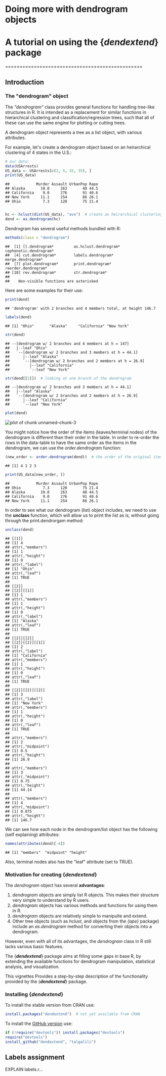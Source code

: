 <!--
%\VignetteEngine{knitr::knitr}
%\VignetteIndexEntry{Doing more with dendrogram objects using dendextend}
-->






# Doing more with dendrogram objects
# A tutorial on using the {**_dendextend_**} package
================================================


Introduction
---------------


### The "dendrogram" object

The *"dendrogram"* class provides general functions for handling tree-like structures in R. It is intended as a replacement for similar functions in hierarchical clustering and classification/regression trees, such that all of these can use the same engine for plotting or cutting trees.

A dendrogram object represents a tree as a list object, with various attributes.

For example, let's create a dendrogram object based on an heirarchical clustering of 4 states in the U.S.:


```r
# our data:
data(USArrests)
US_data <- USArrests[c(2, 5, 32, 35), ]
print(US_data)
```

```
##            Murder Assault UrbanPop Rape
## Alaska       10.0     263       48 44.5
## California    9.0     276       91 40.6
## New York     11.1     254       86 26.1
## Ohio          7.3     120       75 21.4
```

```r

hc <- hclust(dist(US_data), "ave")  # create an heirarchical clustering object
dend <- as.dendrogram(hc)
```


Dendrogram has several useful methods bundled with R:


```r
methods(class = "dendrogram")
```

```
##  [1] [[.dendrogram*         as.hclust.dendrogram*  cophenetic.dendrogram*
##  [4] cut.dendrogram*        labels.dendrogram*     merge.dendrogram*     
##  [7] plot.dendrogram*       print.dendrogram*      reorder.dendrogram*   
## [10] rev.dendrogram*        str.dendrogram*       
## 
##    Non-visible functions are asterisked
```


Here are some examples for their use:


```r
print(dend)
```

```
## 'dendrogram' with 2 branches and 4 members total, at height 146.7
```

```r
labels(dend)
```

```
## [1] "Ohio"       "Alaska"     "California" "New York"
```

```r
str(dend)
```

```
## --[dendrogram w/ 2 branches and 4 members at h = 147]
##   |--leaf "Ohio" 
##   `--[dendrogram w/ 2 branches and 3 members at h = 44.1]
##      |--leaf "Alaska" 
##      `--[dendrogram w/ 2 branches and 2 members at h = 26.9]
##         |--leaf "California" 
##         `--leaf "New York"
```

```r
str(dend[[2]])  # looking at one branch of the dendrogram
```

```
## --[dendrogram w/ 2 branches and 3 members at h = 44.1]
##   |--leaf "Alaska" 
##   `--[dendrogram w/ 2 branches and 2 members at h = 26.9]
##      |--leaf "California" 
##      `--leaf "New York"
```

```r
plot(dend)
```

![plot of chunk unnamed-chunk-3](figure/unnamed-chunk-3.png) 


You might notice how the order of the items (leaves/terminal nodes) of the dendrogram is different than their order in the table. In order to re-order the rows in the data-table to have the same order as the items in the dendrogram, we can use the *order.dendrogram* function:


```r
(new_order <- order.dendrogram(dend))  # the order of the original items to have them be at the same order as they assume in the dendrogram
```

```
## [1] 4 1 2 3
```

```r
print(US_data[new_order, ])
```

```
##            Murder Assault UrbanPop Rape
## Ohio          7.3     120       75 21.4
## Alaska       10.0     263       48 44.5
## California    9.0     276       91 40.6
## New York     11.1     254       86 26.1
```





In order to see what our dendrogram (list) object includes, we need to use the **unclass** function, which will allow us to print the list as is, without going through the print.dendrorgam method:


```r
unclass(dend)
```

```
## [[1]]
## [1] 4
## attr(,"members")
## [1] 1
## attr(,"height")
## [1] 0
## attr(,"label")
## [1] "Ohio"
## attr(,"leaf")
## [1] TRUE
## 
## [[2]]
## [[2]][[1]]
## [1] 1
## attr(,"members")
## [1] 1
## attr(,"height")
## [1] 0
## attr(,"label")
## [1] "Alaska"
## attr(,"leaf")
## [1] TRUE
## 
## [[2]][[2]]
## [[2]][[2]][[1]]
## [1] 2
## attr(,"label")
## [1] "California"
## attr(,"members")
## [1] 1
## attr(,"height")
## [1] 0
## attr(,"leaf")
## [1] TRUE
## 
## [[2]][[2]][[2]]
## [1] 3
## attr(,"label")
## [1] "New York"
## attr(,"members")
## [1] 1
## attr(,"height")
## [1] 0
## attr(,"leaf")
## [1] TRUE
## 
## attr(,"members")
## [1] 2
## attr(,"midpoint")
## [1] 0.5
## attr(,"height")
## [1] 26.9
## 
## attr(,"members")
## [1] 3
## attr(,"midpoint")
## [1] 0.75
## attr(,"height")
## [1] 44.14
## 
## attr(,"members")
## [1] 4
## attr(,"midpoint")
## [1] 0.875
## attr(,"height")
## [1] 146.7
```


We can see how each node in the dendrogram/list object has the following (self explaining) attributes:

```r
names(attributes(dend)[-4])
```

```
## [1] "members"  "midpoint" "height"
```

Also, terminal nodes also has the "leaf" attribute (set to TRUE).


### Motivation for creating {**_dendextend_**}

The *dendrogram* object has several **advantages**:

1. *dendrogram* objects are simply list R objects. This makes their structure  very simple to understand by R users.
2. *dendrogram* objects has various methods and functions for using them in R. 
3. *dendrogram* objects are relatively simple to manipulte and extend.
4. Other tree objects (such as *hclust*, and objects from the *{ape}* package) include an *as.dendrogram* method for converting their objects into a dendrogram.

However, even with all of its advantages, the *dendrogram* class in R still lacks various basic features.

The {**_dendextend_**} package aims at filling some gaps in base R, by extending the available functions for dendrogram manipulation, statistical analysis, and visualization.

This vignettes Provides a step-by-step description of the functionality provided by the {**_dendextend_**} package.


### Installing {**_dendextend_**}

To install the stable version from CRAN use:


```r
install.packages("dendextend")  # not yet available from CRAN
```


To install the [GitHub version](https://github.com/talgalili/dendextend) use:


```r
if (!require("devtools")) install.packages("devtools")
require("devtools")
install_github("dendextend", "talgalili")
```



Labels assignment
------------------

EXPLAIN labels.r...











